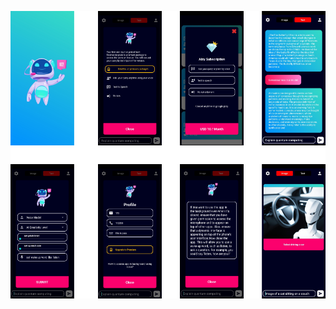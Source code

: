 ![Car Image](https://github.com/Sakib323/aizy_the_chatbot_and_image_generator/blob/6b50cccc946c93a10cf48683b9c65914d6994738/Untitled.png)

